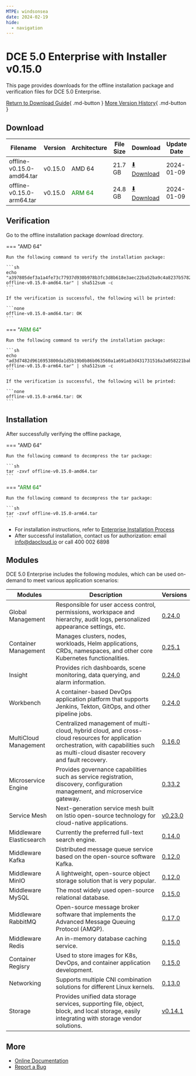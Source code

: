 ```yaml
---
MTPE: windsonsea
date: 2024-02-19
hide:
  - navigation
---
```


# DCE 5.0 Enterprise with Installer v0.15.0

This page provides downloads for the offline installation package and verification files for DCE 5.0 Enterprise.

[Return to Download Guide](../index.md#_2){ .md-button } [More Version History](./dce5-installer-history.md){ .md-button }

## Download

| Filename | Version | Architecture | File Size | Download | Update Date |
| --------- | ------- | ------------ | --------- | -------- | ----------- |
| offline-v0.15.0-amd64.tar | v0.15.0 | AMD 64 | 21.7 GB | [:arrow_down: Download](https://qiniu-download-public.daocloud.io/DaoCloud_Enterprise/dce5/offline-v0.15.0-amd64.tar) | 2024-01-09 |
| offline-v0.15.0-arm64.tar | v0.15.0 | <font color="green">ARM 64</font> | 24.8 GB | [:arrow_down: Download](https://qiniu-download-public.daocloud.io/DaoCloud_Enterprise/dce5/offline-v0.15.0-arm64.tar) | 2024-01-09 |

## Verification

Go to the offline installation package download directory.

=== "AMD 64"

    Run the following command to verify the installation package:

    ```sh
    echo "a397805def3a1a4fe73c77937d930b978b3fc3d8b618e3aec22ba52ba9c4a8237b57824fbb9592702a94cc1ce994def990e02562c67e1235382ff117d17f8e99  offline-v0.15.0-amd64.tar" | sha512sum -c
    ```

    If the verification is successful, the following will be printed:

    ```none
    offline-v0.15.0-amd64.tar: OK
    ```

=== "<font color="green">ARM 64</font>"

    Run the following command to verify the installation package:

    ```sh
    echo "ad3d7482d9616953800da1d5b19b0b86b063560a1a691a83d431731516a3a058221babd4d47e8e258704e459c2f1f384cd60231906ed7b71580910f1b82b41a0  offline-v0.15.0-arm64.tar" | sha512sum -c
    ```

    If the verification is successful, the following will be printed:

    ```none
    offline-v0.15.0-arm64.tar: OK
    ```

## Installation

After successfully verifying the offline package,

=== "AMD 64"

    Run the following command to decompress the tar package:

    ```sh
    tar -zxvf offline-v0.15.0-amd64.tar
    ```

=== "<font color="green">ARM 64</font>"

    Run the following command to decompress the tar package:

    ```sh
    tar -zxvf offline-v0.15.0-arm64.tar
    ```

- For installation instructions, refer to [Enterprise Installation Process](../../install/commercial/start-install.md)
- After successful installation, contact us for authorization: email info@daocloud.io or call 400 002 6898

## Modules

DCE 5.0 Enterprise includes the following modules, which can be used on-demand to meet various application scenarios:

| Modules | Description | Versions |
| ------- | ----------- | -------- |
| Global Management | Responsible for user access control, permissions, workspace and hierarchy, audit logs, personalized appearance settings, etc. | [0.24.0](../../ghippo/intro/release-notes.md#v0240) |
| Container Management | Manages clusters, nodes, workloads, Helm applications, CRDs, namespaces, and other core Kubernetes functionalities. | [0.25.1](../../kpanda/intro/release-notes.md#v0251) |
| Insight | Provides rich dashboards, scene monitoring, data querying, and alarm information. | [0.24.0](../../insight/intro/releasenote.md#v0240) |
| Workbench | A container-based DevOps application platform that supports Jenkins, Tekton, GitOps, and other pipeline jobs. | [0.24.0](../../amamba/intro/release-notes.md#v0240) |
| MultiCloud Management | Centralized management of multi-cloud, hybrid cloud, and cross-cloud resources for application orchestration, with capabilities such as multi-cloud disaster recovery and fault recovery. | [0.16.0](../../kairship/intro/release-notes.md#v0160) |
| Microservice Engine | Provides governance capabilities such as service registration, discovery, configuration management, and microservice gateway. | [0.33.2](../../skoala/intro/release-notes.md#v0332) |
| Service Mesh | Next-generation service mesh built on Istio open-source technology for cloud-native applications. | [v0.23.0](../../mspider/intro/release-notes.md#v0230) |
| Middleware Elasticsearch | Currently the preferred full-text search engine. | [0.14.0](../../middleware/elasticsearch/release-notes.md#v0140) |
| Middleware Kafka | Distributed message queue service based on the open-source software Kafka. | [0.12.0](../../middleware/kafka/release-notes.md#v0120) |
| Middleware MinIO | A lightweight, open-source object storage solution that is very popular. | [0.12.0](../../middleware/minio/release-notes.md#v0120) |
| Middleware MySQL | The most widely used open-source relational database. | [0.15.0](../../middleware/mysql/release-notes.md#v0150) |
| Middleware RabbitMQ | Open-source message broker software that implements the Advanced Message Queuing Protocol (AMQP). | [0.17.0](../../middleware/rabbitmq/release-notes.md#v0170) |
| Middleware Redis | An in-memory database caching service. | [0.15.0](../../middleware/redis/release-notes.md#v0150) |
| Container Regisry | Used to store images for K8s, DevOps, and container application development. | [0.15.0](../../kangaroo/intro/release-notes.md#v0150) |
| Networking | Supports multiple CNI combination solutions for different Linux kernels. | [0.13.0](../../network/intro/releasenotes.md) |
| Storage | Provides unified data storage services, supporting file, object, block, and local storage, easily integrating with storage vendor solutions. | [v0.14.1](../../storage/hwameistor/releasenotes.md) |

## More

- [Online Documentation](../../dce/index.md)
- [Report a Bug](https://github.com/DaoCloud/DaoCloud-docs/issues)
